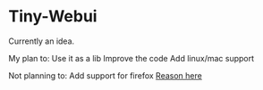# Tiny-Webui
Currently an idea.

My plan to:
Use it as a lib
Improve the code
Add linux/mac support

Not planning to:
Add support for firefox [Reason here](https://bugzilla.mozilla.org/show_bug.cgi?id=1682593)
